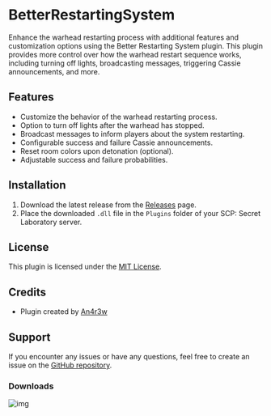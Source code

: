 # BetterRestartingSystem
Enhance the warhead restarting process with additional features and customization options using the Better Restarting System plugin. This plugin provides more control over how the warhead restart sequence works, including turning off lights, broadcasting messages, triggering Cassie announcements, and more.

## Features

- Customize the behavior of the warhead restarting process.
- Option to turn off lights after the warhead has stopped.
- Broadcast messages to inform players about the system restarting.
- Configurable success and failure Cassie announcements.
- Reset room colors upon detonation (optional).
- Adjustable success and failure probabilities.

## Installation

1. Download the latest release from the [Releases](https://github.com/your-username/BetterRestartingSystem/releases) page.
2. Place the downloaded `.dll` file in the `Plugins` folder of your SCP: Secret Laboratory server.

## License
This plugin is licensed under the [MIT License](LICENSE).

## Credits

- Plugin created by [An4r3w](https://github.com/An4r3w)

## Support

If you encounter any issues or have any questions, feel free to create an issue on the [GitHub repository](https://github.com/An4r3w/BetterRestartingSystem/issues).


### Downloads
![img](https://img.shields.io/github/downloads/An4r3w/BetterRestartingSystem/total?style=for-the-badge)
